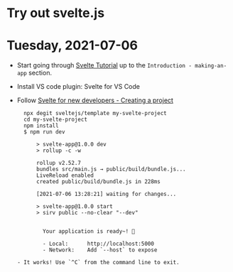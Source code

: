 # Try out svelte.js



# Tuesday, 2021-07-06

- Start going through [Svelte Tutorial](https://svelte.dev/tutorial/making-an-app) up to the `Introduction - making-an-app` section.
- Install VS code plugin: Svelte for VS Code
- Follow [Svelte for new developers - Creating a project](https://svelte.dev/blog/svelte-for-new-developers#Creating_a_project)

        npx degit sveltejs/template my-svelte-project  
        cd my-svelte-project  
        npm install  
        $ npm run dev
            
            > svelte-app@1.0.0 dev
            > rollup -c -w
            
            rollup v2.52.7
            bundles src/main.js → public/build/bundle.js...
            LiveReload enabled
            created public/build/bundle.js in 228ms
            
            [2021-07-06 13:28:21] waiting for changes...
            
            > svelte-app@1.0.0 start
            > sirv public --no-clear "--dev"
            
            
              Your application is ready~! 🚀
            
              - Local:      http://localhost:5000
              - Network:    Add `--host` to expose
              
      - It works! Use `^C` from the command line to exit.